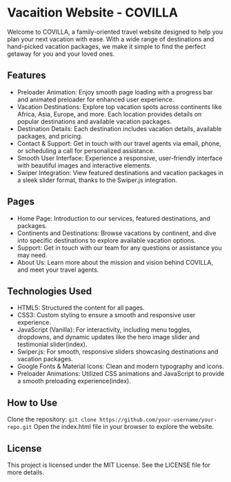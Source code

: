 # Vacaition Website - COVILLA
Welcome to COVILLA, a family-oriented travel website designed to help you plan your next vacation with ease. With a wide range of destinations and hand-picked vacation packages, we make it simple to find the perfect getaway for you and your loved ones.

## Features
- Preloader Animation: Enjoy smooth page loading with a progress bar and animated preloader for enhanced user experience.
- Vacation Destinations: Explore top vacation spots across continents like Africa, Asia, Europe, and more. Each location provides details on popular destinations and available vacation packages.
- Destination Details: Each destination includes vacation details, available packages, and pricing.
- Contact & Support: Get in touch with our travel agents via email, phone, or scheduling a call for personalized assistance.
- Smooth User Interface: Experience a responsive, user-friendly interface with beautiful images and interactive elements.
- Swiper Integration: View featured destinations and vacation packages in a sleek slider format, thanks to the Swiper.js integration.

## Pages
- Home Page: Introduction to our services, featured destinations, and packages.
- Continents and Destinations: Browse vacations by continent, and dive into specific destinations to explore available vacation options.
- Support: Get in touch with our team for any questions or assistance you may need.
- About Us: Learn more about the mission and vision behind COVILLA, and meet your travel agents.

## Technologies Used
- HTML5: Structured the content for all pages.
- CSS3: Custom styling to ensure a smooth and responsive user experience.
- JavaScript (Vanilla): For interactivity, including menu toggles, dropdowns, and dynamic updates like the hero image slider and testimonial slider​(index).
- Swiper.js: For smooth, responsive sliders showcasing destinations and vacation packages.
- Google Fonts & Material Icons: Clean and modern typography and icons.
- Preloader Animations: Utilized CSS animations and JavaScript to provide a smooth preloading experience​(index).

## How to Use
Clone the repository:
`git clone https://github.com/your-username/your-repo.git`
Open the index.html file in your browser to explore the website.

## License
This project is licensed under the MIT License. See the LICENSE file for more details.

